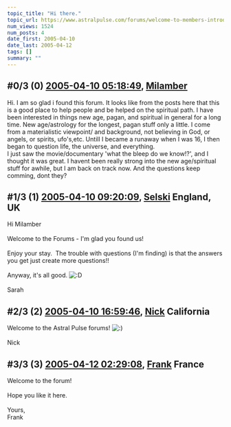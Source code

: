 ```yaml
---
topic_title: "Hi there."
topic_url: https://www.astralpulse.com/forums/welcome-to-members-introductions!/hi-there-18444
num_views: 1524
num_posts: 4
date_first: 2005-04-10
date_last: 2005-04-12
tags: []
summary: ""
---
```


## \#0/3 (0) [2005-04-10 05:18:49](https://www.astralpulse.com/forums/index.php?msg=159642), [Milamber](https://www.astralpulse.com/forums/profile/?u=8814)  ##
<section>
Hi. I am so glad i found this forum. It looks like from the posts here that this is a good place to help people and be helped on the spiritual path. I have been interested in things new age, pagan, and spiritual in general for a long time. New age/astrology for the longest, pagan stuff only a little. I come from a materialistic viewpoint/ and background, not believing in God, or angels, or spirits, ufo's,etc. Untill I became a runaway when I was 16, I then began to question life, the universe, and everything.
<br>
I just saw the movie/documentary 'what the bleep do we know!?', and I thought it was great. I havent been really strong into the new age/spiritual stuff for awhile, but I am back on track now. And the questions keep comming, dont they?
</section>

## \#1/3 (1) [2005-04-10 09:20:09](https://www.astralpulse.com/forums/index.php?msg=159657), [Selski](https://www.astralpulse.com/forums/profile/?u=6012) England, UK ##
<section>
Hi Milamber
<br>
<br>
Welcome to the Forums - I'm glad you found us!
<br>
<br>
Enjoy your stay.  The trouble with questions (I'm finding) is that the answers you get just create more questions!!
<br>
<br>
Anyway, it's all good.
<img alt=":D" class="smiley" src="https://www.astralpulse.com/forums/Smileys/fugue/cheesy.png" title="Cheesy"/>
<br>
<br>
Sarah
</section>

## \#2/3 (2) [2005-04-10 16:59:46](https://www.astralpulse.com/forums/index.php?msg=159710), [Nick](https://www.astralpulse.com/forums/profile/?u=2080) California ##
<section>
Welcome to the Astral Pulse forums!
<img alt=":)" class="smiley" src="https://www.astralpulse.com/forums/Smileys/fugue/smiley.png" title="Smiley"/>
<br>
<br>
Nick
</section>

## \#3/3 (3) [2005-04-12 02:29:08](https://www.astralpulse.com/forums/index.php?msg=159916), [Frank](https://www.astralpulse.com/forums/profile/?u=359) France ##
<section>
Welcome to the forum!
<br>
<br>
Hope you like it here.
<br>
<br>
Yours,
<br>
Frank
</section>